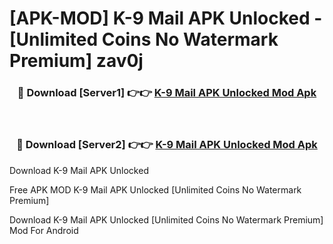 # [APK-MOD] K-9 Mail APK Unlocked - [Unlimited Coins No Watermark Premium] zav0j



<div align="center">
<h3>🔴 Download [Server1] 👉👉 <a href="https://momento.my/?title=K-9_Mail_APK_Unlocked">K-9 Mail APK Unlocked Mod Apk</a></h3><br>

<h3>🔴 Download [Server2] 👉👉 <a href="https://momento.my/?title=K-9_Mail_APK_Unlocked">K-9 Mail APK Unlocked Mod Apk</a></h3>
</div>



Download K-9 Mail APK Unlocked 

Free APK MOD K-9 Mail APK Unlocked [Unlimited Coins No Watermark Premium]

Download K-9 Mail APK Unlocked [Unlimited Coins No Watermark Premium] Mod For Android
